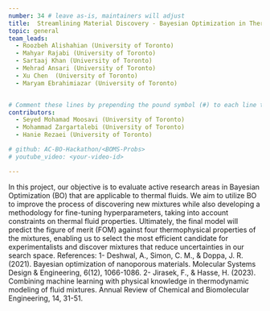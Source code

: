 ```yaml
---
number: 34 # leave as-is, maintainers will adjust
title:  Streamlining Material Discovery - Bayesian Optimization in Thermal Fluid Mixtures
topic: general
team_leads:
  - Roozbeh Alishahian (University of Toronto)
  - Mahyar Rajabi (University of Toronto)
  - Sartaaj Khan (University of Toronto)
  - Mehrad Ansari (University of Toronto)
  - Xu Chen  (University of Toronto)
  - Maryam Ebrahimiazar (University of Toronto)


# Comment these lines by prepending the pound symbol (#) to each line to hide these elements
contributors:
  - Seyed Mohamad Moosavi (University of Toronto)
  - Mohammad Zargartalebi (University of Toronto)
  - Hanie Rezaei (University of Toronto)

# github: AC-BO-Hackathon/<BOMS-Probs>
# youtube_video: <your-video-id>

---
```


In this project, our objective is to evaluate active research areas in Bayesian Optimization (BO) that are applicable to thermal fluids. We aim to utilize BO to improve the process of discovering new mixtures while also developing a methodology for fine-tuning hyperparameters, taking into account constraints on thermal fluid properties. Ultimately, the final model will predict the figure of merit (FOM) against four thermophysical properties of the mixtures, enabling us to select the most efficient candidate for experimentalists and discover mixtures that reduce uncertainties in our search space.
References:
1- Deshwal, A., Simon, C. M., & Doppa, J. R. (2021). Bayesian optimization of nanoporous materials. Molecular Systems Design & Engineering, 6(12), 1066-1086.
2- Jirasek, F., & Hasse, H. (2023). Combining machine learning with physical knowledge in thermodynamic modeling of fluid mixtures. Annual Review of Chemical and Biomolecular Engineering, 14, 31-51.
